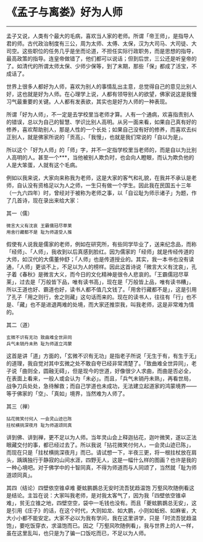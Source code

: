 # 《孟子与离娄》好为人师

------

孟子又说，人类有个最大的毛病，喜欢当人家的老师。所谓「帝王师」，是指导人君的师。古代政治制度有三公，周为太师、太傅、太保，汉为大司马、大司徒、大司空。这些职位的任务几乎是坐而论道，不担任实际行政职务，而是思想的指导，最高政策的指导。连皇帝做错了，他们都可以说话；但到后世，三公还是听皇帝的了。如清代的所谓太师太保、少师少保等，到了末期，那些「保」都成了活宝，不成话了。

世界上很多人都好为人师，喜欢为别人的事情乱出主意，总觉得自己的意见比别人好，这也就是好为人师。在心理学上说，人都有领导别人的欲望，佛家说这是我慢习气最重要的关键。人人都有发表欲，其实也是好为人师的一种表现。

所谓「好为人师」，不一定是去学校里当老师才算。人有一个通病，欢喜指责别人的错误，总以为自己的智慧、学识比别人高明。从另一面来看，如果自己真有好的修养，喜欢帮助别人，那是人性的一个长处；如果自己没有好的修养，而喜欢去纠正别人，就是佛家所说的「贡高」、「我慢」，也就是我们常说的「自以为是」。

所以这个「好为人师」的「师」字，并不一定指学校里当老师的，而是自以为比别人高明的人。甚至一个***，当他被别人欺负时，也会向人瞪眼，而认为欺负他的人是大笨蛋，人就有这个毛病。

例如以我来说，大家向来称我为老师，这是大家的客气和礼貌，在我并不承认是老师，自认没有资格足以为人之师，一生只有做一个学生。因此我在民国五十三年（一九六四年）时，曾经对于被称为老师之事，以「自讼耻为师示诸子」为题，作了几首诗，现在录出来给大家：

其一（儒）
```
微言大义有沈哀 王霸儒冠尽草莱
用舍行藏都不是 耻为师道受人推
```
假使有人说我是儒家的老师，例如在研究所，有些同学毕业了，送来纪念品，而称「经师」、「人师」，我收到以后真感到脸红。因为儒家的「经师」就是传经传道的大师，如汉代的大儒董仲舒；「人师」也是传道授业的。其实，我一本书也没有读通，「人师」更谈不上，不足以为人的榜样。因此这首诗说「微言大义有沈哀」，孔子着《春秋》是微言大义，而今日的文化精神是很令人悲哀的。「王霸儒冠尽草莱」，过去是「万般皆下品，唯有读书高」，现在是「万般皆上品，唯有读书糟」，所以王道也好、霸道也好，读书人都不值几文钱了。「用舍行藏都不是」，这是引用了孔子「用之则行，舍之则藏」这句话而来的。现在的读书人，往往有「行」也不是、「藏」也不是进退两难的处境，而大家还推崇我，叫我老师，这是非常难为情的。

其二（道）
```
玄微不识有无功 致曲难全世异同
兵气未销丹未熟 耻为师道立鸿蒙
```
这首是讲「道」方面的，「玄微不识有无功」是指老子所说「无生于有，有生于无」的道理，我自觉对其中玄微之处不敢自夸已经非常清楚了。「致曲难全世异同」，老子说「曲则全，圆融无碍」，但是现今的世道，好像很少人求曲，而曲是否必全，在表面上看来，一般人或会认为「未必」。而且，「兵气未销丹未熟」，再看世局，战争刀兵处处，急待解救；而自己学道也未成功，无法建立起道家的鸿蒙境界——等于佛家的「空」、「真如」境界，当然难为人师了。

其三（禅）
```
拈花微笑付何人 一会灵山迹已陈
拄杖横挑深夜月 耻为师道颂同真
```
讲到佛、讲到禅，更不足以为人师。当年灵山会上释迦拈花，迦叶微笑，遂以正法眼藏交付的事，都已经过去了。所以我说「拈花微笑付何人，一会灵山迹已陈」，而现在只是「拄杖横挑深夜月」而已。请试想一下，半夜三更，将一根拄杖放在肩头，踽踽独行于静寂的山间水涯，四野无人，这是一幅什么样的图画？也许是我的一种心境吧。对于佛学中的十智同真，不得为师道而与人同颂了，当然就「耻为师道颂同真」。

其四（结论）四壁依空锥卓难 夔蚿鹏鷃总无安时流吾犹趋温饱 万壑风吹随例看这是结论。主旨在说：大家叫我老师，是对我太客气了，因为我「四壁依空锥卓难」，贫无立锥之地，四壁空空，袋中一毛钱也没有。而且「夔蚿鹏鷃总无安」，这是引用《庄子》的话，在这个时代，大则如龙、如大鹏，小则如蚯蚓、如麻雀，大大小小都不能安定。大家不必以为我有学问，我在这里讲学，只是「时流吾犹趋温饱」，要吃饭穿衣，求温饱而已。因之「万壑风吹随例看」，我与世界上的人一样，虽在这里乱叫，也只是为了骗一口饭吃而已，不足以为人师。

